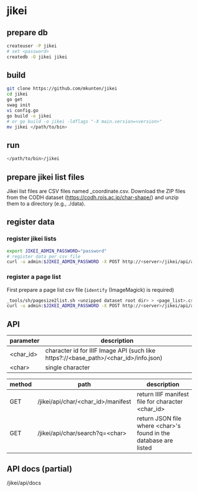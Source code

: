 # jikei

## prepare db

```bash
createuser -P jikei
# set <password>
createdb -O jikei jikei
```

## build

```bash
git clone https://github.com/mkunten/jikei
cd jikei
go get
swag init
vi config.go
go build -o jikei 
# or go build -o jikei -ldflags "-X main.version=<version>"
mv jikei </path/to/bin>
```

## run

```bash
</path/to/bin>/jikei
```

## prepare jikei list files

Jikei list files are CSV files named <bid>_coordinate.csv. Download the ZIP files from the CODH dataset (https://codh.rois.ac.jp/char-shape/) and unzip them to a directory (e.g., ./data).

## register data

### register jikei lists

```bash
export JIKEI_ADMIN_PASSWORD="password"
# register data per csv file
curl -u admin:$JIKEI_ADMIN_PASSWORD -X POST http://<server>/jikei/api/admin/jikeilistupload -F "file=@</path/to/csv>"
```

### register a page list
First prepare a page list csv file (`identify` (ImageMagick) is required)

```bash
_tools/sh/pagesize2list.sh <unzipped dataset root dir> > <page_list>.csv 2> error.log
curl -u admin:$JIKEI_ADMIN_PASSWORD -X POST http://<server>/jikei/api/admin/pagelistupload -F "file=@</path/to/csv>"
```

## API

|parameter | description|
|----------|------------|
|&lt;char_id&gt; | character id for IIIF Image API (such like https?://&lt;base_path&gt;/&lt;char_id&gt;/info.json)|
|&lt;char&gt; | single character|

|method |path | description|
|-------|-----|-----------------|
|GET|/jikei/api/char/&lt;char_id&gt;/manifest | return IIIF manifest file for character &lt;char_id&gt;|
|GET|/jikei/api/char/search?q=&lt;char&gt; | return JSON file where &lt;char&gt;&apos;s found in the database are listed|

## API docs (partial)

/jikei/api/docs
